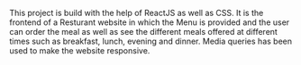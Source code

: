 This project is build with the help of ReactJS as well as CSS. It is the frontend of a Resturant website in which the Menu is provided and the user can order the meal as well as see the different meals offered at different times such as breakfast, lunch, evening and dinner. Media queries has been used to make the website responsive.
